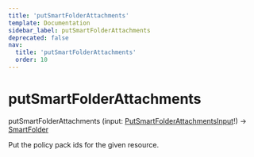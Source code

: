 ```yaml
---
title: 'putSmartFolderAttachments'
template: Documentation
sidebar_label: putSmartFolderAttachments
deprecated: false
nav:
  title: 'putSmartFolderAttachments'
  order: 10
---
```


# putSmartFolderAttachments

<div className="pb-4 font-roboto-slab text-lg"><span className="font-bold">putSmartFolderAttachments</span> <span style={{'fontWeight':400,'fontSize':'0.85em'}}>(input: <a href="/guardrails/docs/reference/graphql/input/PutSmartFolderAttachmentsInput">PutSmartFolderAttachmentsInput</a>!) &rarr; <a href="/guardrails/docs/reference/graphql/object/SmartFolder">SmartFolder</a></span>
</div>



Put the policy pack ids for the given resource.